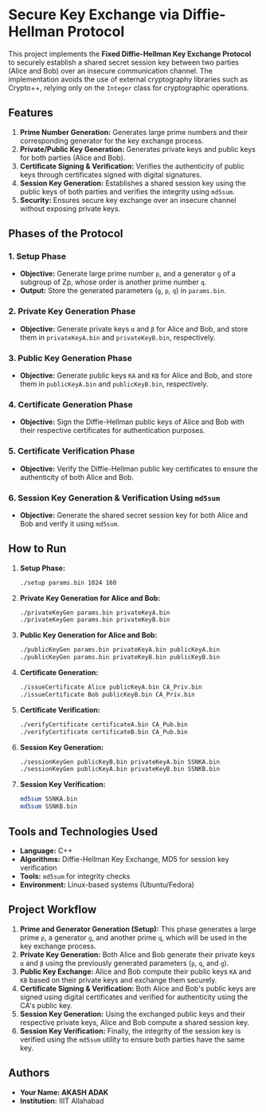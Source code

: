 # Secure Key Exchange via Diffie-Hellman Protocol

This project implements the **Fixed Diffie-Hellman Key Exchange Protocol** to securely establish a shared secret session key between two parties (Alice and Bob) over an insecure communication channel. The implementation avoids the use of external cryptography libraries such as Crypto++, relying only on the `Integer` class for cryptographic operations.

## Features

1. **Prime Number Generation:** Generates large prime numbers and their corresponding generator for the key exchange process.
2. **Private/Public Key Generation:** Generates private keys and public keys for both parties (Alice and Bob).
3. **Certificate Signing & Verification:** Verifies the authenticity of public keys through certificates signed with digital signatures.
4. **Session Key Generation:** Establishes a shared session key using the public keys of both parties and verifies the integrity using `md5sum`.
5. **Security:** Ensures secure key exchange over an insecure channel without exposing private keys.

## Phases of the Protocol

### 1. Setup Phase
- **Objective:** Generate large prime number `p`, and a generator `g` of a subgroup of Zp, whose order is another prime number `q`.
- **Output:** Store the generated parameters (`g`, `p`, `q`) in `params.bin`.

### 2. Private Key Generation Phase
- **Objective:** Generate private keys `α` and `β` for Alice and Bob, and store them in `privateKeyA.bin` and `privateKeyB.bin`, respectively.

### 3. Public Key Generation Phase
- **Objective:** Generate public keys `KA` and `KB` for Alice and Bob, and store them in `publicKeyA.bin` and `publicKeyB.bin`, respectively.

### 4. Certificate Generation Phase
- **Objective:** Sign the Diffie-Hellman public keys of Alice and Bob with their respective certificates for authentication purposes.

### 5. Certificate Verification Phase
- **Objective:** Verify the Diffie-Hellman public key certificates to ensure the authenticity of both Alice and Bob.

### 6. Session Key Generation & Verification Using `md5sum`
- **Objective:** Generate the shared secret session key for both Alice and Bob and verify it using `md5sum`.

## How to Run

1. **Setup Phase:**
   ```bash
   ./setup params.bin 1024 160
   ```

2. **Private Key Generation for Alice and Bob:**
   ```bash
   ./privateKeyGen params.bin privateKeyA.bin
   ./privateKeyGen params.bin privateKeyB.bin
   ```

3. **Public Key Generation for Alice and Bob:**
   ```bash
   ./publicKeyGen params.bin privateKeyA.bin publicKeyA.bin
   ./publicKeyGen params.bin privateKeyB.bin publicKeyB.bin
   ```

4. **Certificate Generation:**
   ```bash
   ./issueCertificate Alice publicKeyA.bin CA_Priv.bin
   ./issueCertificate Bob publicKeyB.bin CA_Priv.bin
   ```

5. **Certificate Verification:**
   ```bash
   ./verifyCertificate certificateA.bin CA_Pub.bin
   ./verifyCertificate certificateB.bin CA_Pub.bin
   ```

6. **Session Key Generation:**
   ```bash
   ./sessionKeyGen publicKeyB.bin privateKeyA.bin SSNKA.bin
   ./sessionKeyGen publicKeyA.bin privateKeyB.bin SSNKB.bin
   ```

7. **Session Key Verification:**
   ```bash
   md5sum SSNKA.bin
   md5sum SSNKB.bin
   ```

## Tools and Technologies Used

- **Language:** C++
- **Algorithms:** Diffie-Hellman Key Exchange, MD5 for session key verification
- **Tools:** `md5sum` for integrity checks
- **Environment:** Linux-based systems (Ubuntu/Fedora)

## Project Workflow

1. **Prime and Generator Generation (Setup):** This phase generates a large prime `p`, a generator `g`, and another prime `q`, which will be used in the key exchange process.
2. **Private Key Generation:** Both Alice and Bob generate their private keys `α` and `β` using the previously generated parameters (`p`, `q`, and `g`).
3. **Public Key Exchange:** Alice and Bob compute their public keys `KA` and `KB` based on their private keys and exchange them securely.
4. **Certificate Signing & Verification:** Both Alice and Bob's public keys are signed using digital certificates and verified for authenticity using the CA's public key.
5. **Session Key Generation:** Using the exchanged public keys and their respective private keys, Alice and Bob compute a shared session key.
6. **Session Key Verification:** Finally, the integrity of the session key is verified using the `md5sum` utility to ensure both parties have the same key.

## Authors

- **Your Name: AKASH ADAK**
- **Institution:** IIIT Allahabad
